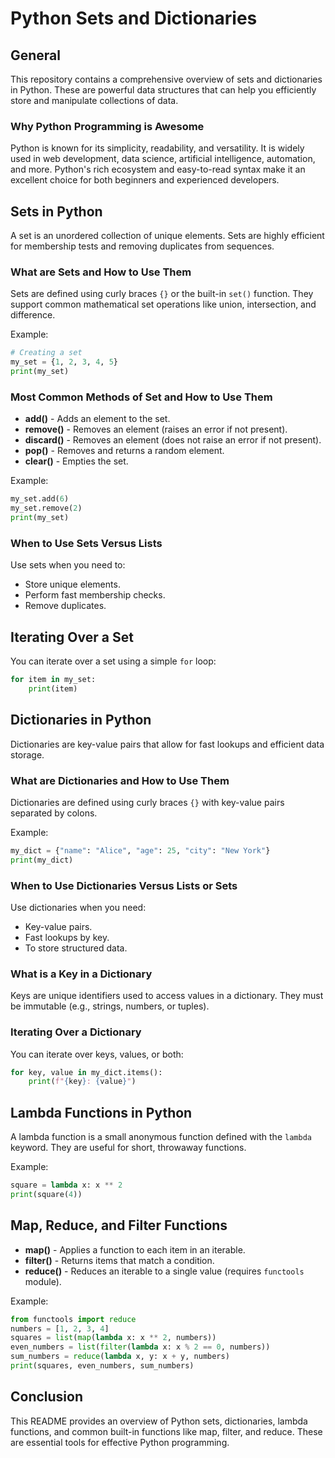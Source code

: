 # Python Sets and Dictionaries

## General

This repository contains a comprehensive overview of sets and dictionaries in Python. These are powerful data structures that can help you efficiently store and manipulate collections of data.

### Why Python Programming is Awesome

Python is known for its simplicity, readability, and versatility. It is widely used in web development, data science, artificial intelligence, automation, and more. Python's rich ecosystem and easy-to-read syntax make it an excellent choice for both beginners and experienced developers.

## Sets in Python

A set is an unordered collection of unique elements. Sets are highly efficient for membership tests and removing duplicates from sequences.

### What are Sets and How to Use Them

Sets are defined using curly braces `{}` or the built-in `set()` function. They support common mathematical set operations like union, intersection, and difference.

Example:

```python
# Creating a set
my_set = {1, 2, 3, 4, 5}
print(my_set)
```

### Most Common Methods of Set and How to Use Them

* **add()** - Adds an element to the set.
* **remove()** - Removes an element (raises an error if not present).
* **discard()** - Removes an element (does not raise an error if not present).
* **pop()** - Removes and returns a random element.
* **clear()** - Empties the set.

Example:

```python
my_set.add(6)
my_set.remove(2)
print(my_set)
```

### When to Use Sets Versus Lists

Use sets when you need to:

* Store unique elements.
* Perform fast membership checks.
* Remove duplicates.

## Iterating Over a Set

You can iterate over a set using a simple `for` loop:

```python
for item in my_set:
    print(item)
```

## Dictionaries in Python

Dictionaries are key-value pairs that allow for fast lookups and efficient data storage.

### What are Dictionaries and How to Use Them

Dictionaries are defined using curly braces `{}` with key-value pairs separated by colons.

Example:

```python
my_dict = {"name": "Alice", "age": 25, "city": "New York"}
print(my_dict)
```

### When to Use Dictionaries Versus Lists or Sets

Use dictionaries when you need:

* Key-value pairs.
* Fast lookups by key.
* To store structured data.

### What is a Key in a Dictionary

Keys are unique identifiers used to access values in a dictionary. They must be immutable (e.g., strings, numbers, or tuples).

### Iterating Over a Dictionary

You can iterate over keys, values, or both:

```python
for key, value in my_dict.items():
    print(f"{key}: {value}")
```

## Lambda Functions in Python

A lambda function is a small anonymous function defined with the `lambda` keyword. They are useful for short, throwaway functions.

Example:

```python
square = lambda x: x ** 2
print(square(4))
```

## Map, Reduce, and Filter Functions

* **map()** - Applies a function to each item in an iterable.
* **filter()** - Returns items that match a condition.
* **reduce()** - Reduces an iterable to a single value (requires `functools` module).

Example:

```python
from functools import reduce
numbers = [1, 2, 3, 4]
squares = list(map(lambda x: x ** 2, numbers))
even_numbers = list(filter(lambda x: x % 2 == 0, numbers))
sum_numbers = reduce(lambda x, y: x + y, numbers)
print(squares, even_numbers, sum_numbers)
```

## Conclusion

This README provides an overview of Python sets, dictionaries, lambda functions, and common built-in functions like map, filter, and reduce. These are essential tools for effective Python programming.
